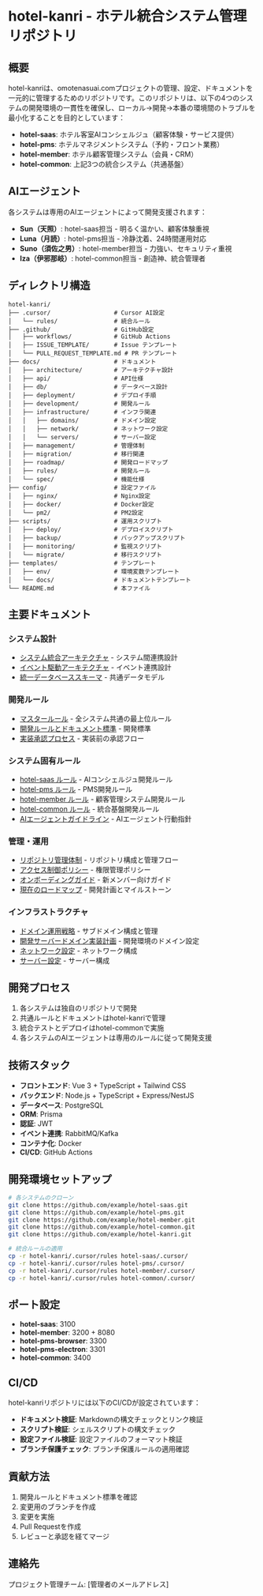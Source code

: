 # hotel-kanri - ホテル統合システム管理リポジトリ

## 概要

hotel-kanriは、omotenasuai.comプロジェクトの管理、設定、ドキュメントを一元的に管理するためのリポジトリです。このリポジトリは、以下の4つのシステムの開発環境の一貫性を確保し、ローカル→開発→本番の環境間のトラブルを最小化することを目的としています：

- **hotel-saas**: ホテル客室AIコンシェルジュ（顧客体験・サービス提供）
- **hotel-pms**: ホテルマネジメントシステム（予約・フロント業務）
- **hotel-member**: ホテル顧客管理システム（会員・CRM）
- **hotel-common**: 上記3つの統合システム（共通基盤）

## AIエージェント

各システムは専用のAIエージェントによって開発支援されます：

- **Sun（天照）**: hotel-saas担当 - 明るく温かい、顧客体験重視
- **Luna（月読）**: hotel-pms担当 - 冷静沈着、24時間運用対応
- **Suno（須佐之男）**: hotel-member担当 - 力強い、セキュリティ重視
- **Iza（伊邪那岐）**: hotel-common担当 - 創造神、統合管理者

## ディレクトリ構造

```
hotel-kanri/
├── .cursor/                  # Cursor AI設定
│   └── rules/                # 統合ルール
├── .github/                  # GitHub設定
│   ├── workflows/            # GitHub Actions
│   ├── ISSUE_TEMPLATE/       # Issue テンプレート
│   └── PULL_REQUEST_TEMPLATE.md # PR テンプレート
├── docs/                     # ドキュメント
│   ├── architecture/         # アーキテクチャ設計
│   ├── api/                  # API仕様
│   ├── db/                   # データベース設計
│   ├── deployment/           # デプロイ手順
│   ├── development/          # 開発ルール
│   ├── infrastructure/       # インフラ関連
│   │   ├── domains/          # ドメイン設定
│   │   ├── network/          # ネットワーク設定
│   │   └── servers/          # サーバー設定
│   ├── management/           # 管理体制
│   ├── migration/            # 移行関連
│   ├── roadmap/              # 開発ロードマップ
│   ├── rules/                # 開発ルール
│   └── spec/                 # 機能仕様
├── config/                   # 設定ファイル
│   ├── nginx/                # Nginx設定
│   ├── docker/               # Docker設定
│   └── pm2/                  # PM2設定
├── scripts/                  # 運用スクリプト
│   ├── deploy/               # デプロイスクリプト
│   ├── backup/               # バックアップスクリプト
│   ├── monitoring/           # 監視スクリプト
│   └── migrate/              # 移行スクリプト
├── templates/                # テンプレート
│   ├── env/                  # 環境変数テンプレート
│   └── docs/                 # ドキュメントテンプレート
└── README.md                 # 本ファイル
```

## 主要ドキュメント

### システム設計

- [システム統合アーキテクチャ](docs/architecture/system-integration.md) - システム間連携設計
- [イベント駆動アーキテクチャ](docs/integration/event-driven-architecture.md) - イベント連携設計
- [統一データベーススキーマ](docs/db/schema.prisma) - 共通データモデル

### 開発ルール

- [マスタールール](docs/rules/hotel-kanri-master-rules.md) - 全システム共通の最上位ルール
- [開発ルールとドキュメント標準](docs/development/development-rules-and-documentation-standards.md) - 開発標準
- [実装承認プロセス](docs/rules/implementation-approval-process.md) - 実装前の承認フロー

### システム固有ルール

- [hotel-saas ルール](docs/rules/hotel-saas-rules.md) - AIコンシェルジュ開発ルール
- [hotel-pms ルール](docs/rules/hotel-pms-rules.md) - PMS開発ルール
- [hotel-member ルール](docs/rules/hotel-member-rules.md) - 顧客管理システム開発ルール
- [hotel-common ルール](docs/rules/hotel-common-rules.md) - 統合基盤開発ルール
- [AIエージェントガイドライン](docs/rules/ai-agent-guidelines.md) - AIエージェント行動指針

### 管理・運用

- [リポジトリ管理体制](docs/management/repository-management-structure.md) - リポジトリ構成と管理フロー
- [アクセス制御ポリシー](docs/management/access-control-policy.md) - 権限管理ポリシー
- [オンボーディングガイド](docs/management/onboarding-guide.md) - 新メンバー向けガイド
- [現在のロードマップ](docs/roadmap/current-roadmap.md) - 開発計画とマイルストーン

### インフラストラクチャ

- [ドメイン運用戦略](docs/infrastructure/domains/domain-management-strategy.md) - サブドメイン構成と管理
- [開発サーバードメイン実装計画](docs/infrastructure/domains/dev-server-domain-implementation-plan.md) - 開発環境のドメイン設定
- [ネットワーク設定](docs/infrastructure/network/network-configuration.md) - ネットワーク構成
- [サーバー設定](docs/infrastructure/servers/server-configuration.md) - サーバー構成

## 開発プロセス

1. 各システムは独自のリポジトリで開発
2. 共通ルールとドキュメントはhotel-kanriで管理
3. 統合テストとデプロイはhotel-commonで実施
4. 各システムのAIエージェントは専用のルールに従って開発支援

## 技術スタック

- **フロントエンド**: Vue 3 + TypeScript + Tailwind CSS
- **バックエンド**: Node.js + TypeScript + Express/NestJS
- **データベース**: PostgreSQL
- **ORM**: Prisma
- **認証**: JWT
- **イベント連携**: RabbitMQ/Kafka
- **コンテナ化**: Docker
- **CI/CD**: GitHub Actions

## 開発環境セットアップ

```bash
# 各システムのクローン
git clone https://github.com/example/hotel-saas.git
git clone https://github.com/example/hotel-pms.git
git clone https://github.com/example/hotel-member.git
git clone https://github.com/example/hotel-common.git
git clone https://github.com/example/hotel-kanri.git

# 統合ルールの適用
cp -r hotel-kanri/.cursor/rules hotel-saas/.cursor/
cp -r hotel-kanri/.cursor/rules hotel-pms/.cursor/
cp -r hotel-kanri/.cursor/rules hotel-member/.cursor/
cp -r hotel-kanri/.cursor/rules hotel-common/.cursor/
```

## ポート設定

- **hotel-saas**: 3100
- **hotel-member**: 3200 + 8080
- **hotel-pms-browser**: 3300
- **hotel-pms-electron**: 3301
- **hotel-common**: 3400

## CI/CD

hotel-kanriリポジトリには以下のCI/CDが設定されています：

- **ドキュメント検証**: Markdownの構文チェックとリンク検証
- **スクリプト検証**: シェルスクリプトの構文チェック
- **設定ファイル検証**: 設定ファイルのフォーマット検証
- **ブランチ保護チェック**: ブランチ保護ルールの適用確認

## 貢献方法

1. 開発ルールとドキュメント標準を確認
2. 変更用のブランチを作成
3. 変更を実施
4. Pull Requestを作成
5. レビューと承認を経てマージ

## 連絡先

プロジェクト管理チーム: [管理者のメールアドレス]
